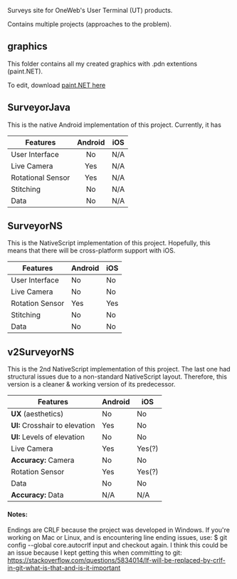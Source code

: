 Surveys site for OneWeb's User Terminal (UT) products.

Contains multiple projects (approaches to the problem).

## **graphics**

This folder contains all my created graphics with .pdn extentions (paint.NET).

To edit, download [paint.NET here](http://www.getpaint.net "paint.NET download page")

## **SurveyorJava**

This is the native Android implementation of this project.
Currently, it has

| Features | Android | iOS |
| ------- |:----:|:---:|
| User Interface | No | N/A |
| Live Camera | Yes | N/A |
| Rotational Sensor | Yes | N/A |
| Stitching | No | N/A |
| Data | No | N/A |

## **SurveyorNS**

This is the NativeScript implementation of this project. Hopefully, this means that there will be cross-platform support with iOS.

Features | Android | iOS
--- | --- | ---
User Interface | No | No
Live Camera | No | No
Rotation Sensor | Yes | Yes
Stitching | No | No
Data | No | No

## **v2SurveyorNS**

This is the 2nd NativeScript implementation of this project. The last one had structural issues due to a non-standard NativeScript layout.
Therefore, this version is a cleaner & working version of its predecessor.

Features | Android | iOS
--- | --- | ---
**UX** (aesthetics) | No | No
**UI:** Crosshair to elevation | Yes | No
**UI:** Levels of elevation | No | No
Live Camera | Yes | Yes(?)
**Accuracy:** Camera | No | No
Rotation Sensor | Yes | Yes(?)
Data | No | No
**Accuracy:** Data | N/A | N/A

#### Notes:

Endings are CRLF because the project was developed in Windows. If you're working on Mac or Linux, and is encountering line ending issues, use:
$ git config --global core.autocrlf input
and checkout again. I think this could be an issue because I kept getting this when committing to git:
https://stackoverflow.com/questions/5834014/lf-will-be-replaced-by-crlf-in-git-what-is-that-and-is-it-important

